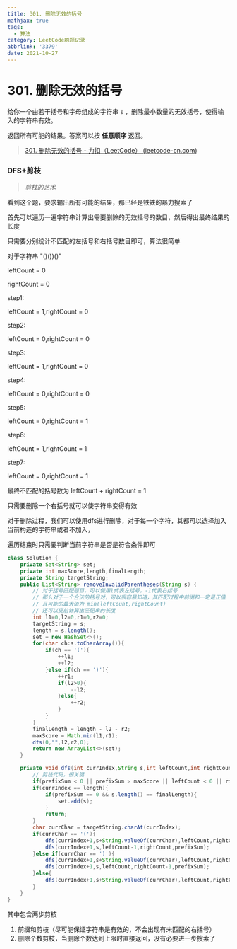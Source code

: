 ```yaml
---
title: 301. 删除无效的括号
mathjax: true
tags:
  - 算法
category: LeetCode刷题记录
abbrlink: '3379'
date: 2021-10-27
---
```

# 301. 删除无效的括号

给你一个由若干括号和字母组成的字符串 `s` ，删除最小数量的无效括号，使得输入的字符串有效。

返回所有可能的结果。答案可以按 **任意顺序** 返回。

> [301. 删除无效的括号 - 力扣（LeetCode） (leetcode-cn.com)](https://leetcode-cn.com/problems/remove-invalid-parentheses/)

<!-- more -->

### DFS+剪枝

> *剪枝的艺术*

看到这个题，要求输出所有可能的结果，那已经是铁铁的暴力搜索了

首先可以遍历一遍字符串计算出需要删除的无效括号的数目，然后得出最终结果的长度

只需要分别统计不匹配的左括号和右括号数目即可，算法很简单

对于字符串 "()())()"

leftCount = 0

rightCount = 0

step1:

leftCount = 1,rightCount = 0

step2:

leftCount = 0,rightCount = 0

step3:

leftCount = 1,rightCount = 0

step4:

leftCount = 0,rightCount = 0

step5:

leftCount = 0,rightCount = 1

step6:

leftCount = 1,rightCount = 1

step7:

leftCount = 0,rightCount = 1

最终不匹配的括号数为 leftCount + rightCount = 1

只需要删除一个右括号就可以使字符串变得有效

对于删除过程，我们可以使用dfs进行删除，对于每一个字符，其都可以选择加入当前构造的字符串或者不加入，

遍历结束时只需要判断当前字符串是否是符合条件即可

```java
class Solution {
    private Set<String> set;
    private int maxScore,length,finalLength;
    private String targetString;
    public List<String> removeInvalidParentheses(String s) {
        // 对于括号匹配题目，可以使用1代表左括号，-1代表右括号
        // 那么对于一个合法的括号对，可以很容易知道，其匹配过程中前缀和一定是正值
        // 且可能的最大值为 min(leftCount,rightCount)
        // 还可以提前计算出匹配串的长度
        int l1=0,l2=0,r1=0,r2=0;
        targetString = s;
        length = s.length();
        set = new HashSet<>();
        for(char ch:s.toCharArray()){
            if(ch == '('){
                ++l1;
                ++l2;
            }else if(ch == ')'){
                ++r1;
                if(l2>0){
                    --l2;
                }else{
                    ++r2;
                }
            }
        }
        finalLength = length - l2 - r2;
        maxScore = Math.min(l1,r1);
        dfs(0,"",l2,r2,0);
        return new ArrayList<>(set);
    }

    private void dfs(int currIndex,String s,int leftCount,int rightCount,int prefixSum){
        // 剪枝代码，很关键
        if(prefixSum < 0 || prefixSum > maxScore || leftCount < 0 || rightCount < 0) return;
        if(currIndex == length){
            if(prefixSum == 0 && s.length() == finalLength){
                set.add(s);
            }
            return;
        }
        char currChar = targetString.charAt(currIndex);
        if(currChar == '('){
            dfs(currIndex+1,s+String.valueOf(currChar),leftCount,rightCount,prefixSum+1);
            dfs(currIndex+1,s,leftCount-1,rightCount,prefixSum);
        }else if(currChar == ')'){
            dfs(currIndex+1,s+String.valueOf(currChar),leftCount,rightCount,prefixSum-1);
            dfs(currIndex+1,s,leftCount,rightCount-1,prefixSum);
        }else{
            dfs(currIndex+1,s+String.valueOf(currChar),leftCount,rightCount,prefixSum);
        }
    }
}
```

其中包含两步剪枝

1. 前缀和剪枝（尽可能保证字符串是有效的，不会出现有未匹配的右括号）
2. 删除个数剪枝，当删除个数达到上限时直接返回，没有必要进一步搜索了